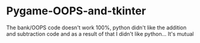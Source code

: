 # Pygame-OOPS-and-tkinter

The bank/OOPS code doesn't work 100%, python didn't like the addition and subtraction code and as a result of that I didn't like python... It's mutual

